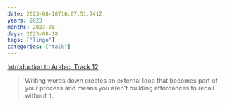 ```yaml
---
date: 2023-08-18T16:07:51.741Z
years: 2023
months: 2023-08
days: 2023-08-18
tags: ["lingo"]
categories: ["talk"]
---
```

[Introduction to Arabic, Track 12](https://soundcloud.com/languagetransfer/introduction-to-arabic-1)

> Writing words down creates an external loop that becomes part of your process and means you aren't building affordances to recall without it.
